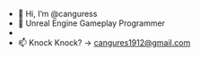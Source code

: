 - 👋 Hi, I’m @canguress
- 🌱  Unreal Engine Gameplay Programmer 
-
- 📫 Knock Knock? -> cangures1912@gmail.com

<!---
canguress/canguress is a ✨ special ✨ repository because its `README.md` (this file) appears on your GitHub profile.
You can click the Preview link to take a look at your changes.
--->
